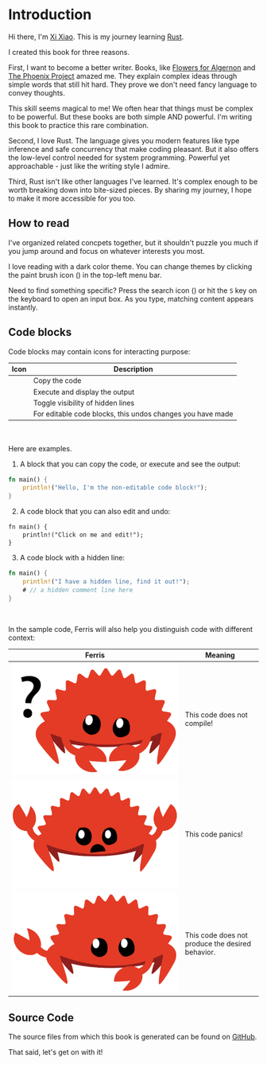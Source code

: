 # Introduction

Hi there, I'm [Xi Xiao](http://xixiao.info). This is my journey learning
[Rust][r].

I created this book for three reasons.

First, I want to become a better writer. Books, like [Flowers for Algernon][ffa]
and [The Phoenix Project][tpp] amazed me. They explain complex ideas through
simple words that still hit hard. They prove we don't need fancy language to
convey thoughts.

This skill seems magical to me! We often hear that things must be complex to be
powerful. But these books are both simple AND powerful. I'm writing this book to
practice this rare combination.

Second, I love Rust. The language gives you modern features like type inference
and safe concurrency that make coding pleasant. But it also offers the low-level
control needed for system programming. Powerful yet approachable - just like the
writing style I admire.

Third, Rust isn't like other languages I've learned. It's complex enough to be
worth breaking down into bite-sized pieces. By sharing my journey, I hope to
make it more accessible for you too.

## How to read

I've organized related concpets together, but it shouldn't puzzle you much if
you jump around and focus on whatever interests you most.

I love reading with a dark color theme. You can change themes by clicking the
paint brush icon (<i class="fa fa-paint-brush"></i>) in the top-left menu bar.

Need to find something specific? Press the search icon (<i class="fa
fa-search"></i>) or hit the `S` key on the keyboard to open an input box. As you
type, matching content appears instantly.

## Code blocks

Code blocks may contain icons for interacting purpose:

| Icon | Description |
|------|-------------|
 <i class="fa fa-copy"></i> | Copy the code|
| <i class="fa fa-play"></i> | Execute and display the output |
| <i class="fa fa-eye"></i> | Toggle visibility of hidden lines |
| <i class="fa fa-history"></i> | For editable code blocks, this undos changes you have made |

<br/>
<br/>
Here are examples.

1. A block that you can copy the code, or execute and see the output:

```rust
fn main() {
    println!("Hello, I'm the non-editable code block!");
}
```

2. A code block that you can also edit and undo:

```rust, editable
fn main() {
    println!("Click on me and edit!");
}
```
3. A code block with a hidden line:

```rust
fn main() {
    println!("I have a hidden line, find it out!");
    # // a hidden comment line here
}
```
<br/>

<span id="ferris"></span>

In the sample code, Ferris will also help you distinguish code with different
context:

| Ferris                                                                                                           | Meaning                                          |
| ---------------------------------------------------------------------------------------------------------------- | ------------------------------------------------ |
| <img src="img/ferris/does_not_compile.svg" class="ferris-explain" alt="Ferris with a question mark"/>            | This code does not compile!                      |
| <img src="img/ferris/panics.svg" class="ferris-explain" alt="Ferris throwing up their hands"/>                   | This code panics!                                |
| <img src="img/ferris/not_desired_behavior.svg" class="ferris-explain" alt="Ferris with one claw up, shrugging"/> | This code does not produce the desired behavior. |

## Source Code

The source files from which this book is generated can be found on
[GitHub][book].

[book]: https://github.com/xixiaofinland/rust_beyond

That said, let's get on with it!

[r]: https://www.rust-lang.org/
[ffa]: https://www.amazon.com/Flowers-Algernon-Daniel-Keyes/dp/015603008X
[tpp]: https://www.amazon.com/Phoenix-Project-DevOps-Helping-Business/dp/0988262592
